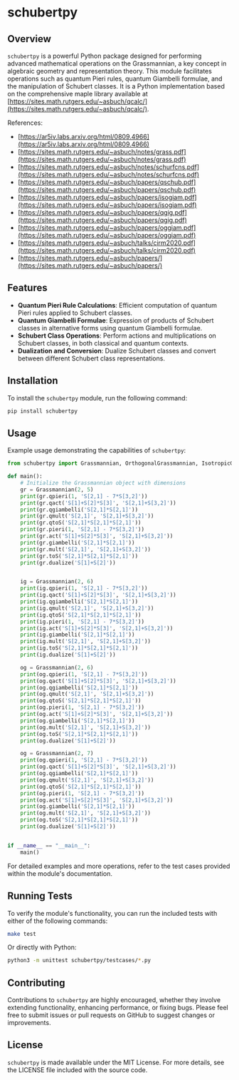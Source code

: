 # schubertpy

## Overview

`schubertpy` is a powerful Python package designed for performing advanced mathematical operations on the Grassmannian, a key concept in algebraic geometry and representation theory. This module facilitates operations such as quantum Pieri rules, quantum Giambelli formulae, and the manipulation of Schubert classes. It is a Python implementation based on the comprehensive maple library available at [https://sites.math.rutgers.edu/~asbuch/qcalc/](https://sites.math.rutgers.edu/~asbuch/qcalc/).

References:

- [https://ar5iv.labs.arxiv.org/html/0809.4966](https://ar5iv.labs.arxiv.org/html/0809.4966)
- [https://sites.math.rutgers.edu/~asbuch/notes/grass.pdf](https://sites.math.rutgers.edu/~asbuch/notes/grass.pdf)
- [https://sites.math.rutgers.edu/~asbuch/notes/schurfcns.pdf](https://sites.math.rutgers.edu/~asbuch/notes/schurfcns.pdf)
- [https://sites.math.rutgers.edu/~asbuch/papers/qschub.pdf](https://sites.math.rutgers.edu/~asbuch/papers/qschub.pdf)
- [https://sites.math.rutgers.edu/~asbuch/papers/isogiam.pdf](https://sites.math.rutgers.edu/~asbuch/papers/isogiam.pdf)
- [https://sites.math.rutgers.edu/~asbuch/papers/qgig.pdf](https://sites.math.rutgers.edu/~asbuch/papers/qgig.pdf)
- [https://sites.math.rutgers.edu/~asbuch/papers/oggiam.pdf](https://sites.math.rutgers.edu/~asbuch/papers/oggiam.pdf)
- [https://sites.math.rutgers.edu/~asbuch/talks/cirm2020.pdf](https://sites.math.rutgers.edu/~asbuch/talks/cirm2020.pdf)
- [https://sites.math.rutgers.edu/~asbuch/papers/](https://sites.math.rutgers.edu/~asbuch/papers/)

## Features

- **Quantum Pieri Rule Calculations**: Efficient computation of quantum Pieri rules applied to Schubert classes.
- **Quantum Giambelli Formulae**: Expression of products of Schubert classes in alternative forms using quantum Giambelli formulae.
- **Schubert Class Operations**: Perform actions and multiplications on Schubert classes, in both classical and quantum contexts.
- **Dualization and Conversion**: Dualize Schubert classes and convert between different Schubert class representations.

## Installation

To install the `schubertpy` module, run the following command:

```bash
pip install schubertpy
```

## Usage

Example usage demonstrating the capabilities of `schubertpy`:

```python
from schubertpy import Grassmannian, OrthogonalGrassmannian, IsotropicGrassmannian

def main():
    # Initialize the Grassmannian object with dimensions
    gr = Grassmannian(2, 5)
    print(gr.qpieri(1, 'S[2,1] - 7*S[3,2]'))
    print(gr.qact('S[1]+S[2]*S[3]', 'S[2,1]+S[3,2]'))
    print(gr.qgiambelli('S[2,1]*S[2,1]'))
    print(gr.qmult('S[2,1]', 'S[2,1]+S[3,2]'))
    print(gr.qtoS('S[2,1]*S[2,1]*S[2,1]'))
    print(gr.pieri(1, 'S[2,1] - 7*S[3,2]'))
    print(gr.act('S[1]+S[2]*S[3]', 'S[2,1]+S[3,2]'))
    print(gr.giambelli('S[2,1]*S[2,1]'))
    print(gr.mult('S[2,1]', 'S[2,1]+S[3,2]'))
    print(gr.toS('S[2,1]*S[2,1]*S[2,1]'))
    print(gr.dualize('S[1]+S[2]'))


    ig = Grassmannian(2, 6)
    print(ig.qpieri(1, 'S[2,1] - 7*S[3,2]'))
    print(ig.qact('S[1]+S[2]*S[3]', 'S[2,1]+S[3,2]'))
    print(ig.qgiambelli('S[2,1]*S[2,1]'))
    print(ig.qmult('S[2,1]', 'S[2,1]+S[3,2]'))
    print(ig.qtoS('S[2,1]*S[2,1]*S[2,1]'))
    print(ig.pieri(1, 'S[2,1] - 7*S[3,2]'))
    print(ig.act('S[1]+S[2]*S[3]', 'S[2,1]+S[3,2]'))
    print(ig.giambelli('S[2,1]*S[2,1]'))
    print(ig.mult('S[2,1]', 'S[2,1]+S[3,2]'))
    print(ig.toS('S[2,1]*S[2,1]*S[2,1]'))
    print(ig.dualize('S[1]+S[2]'))

    og = Grassmannian(2, 6)
    print(og.qpieri(1, 'S[2,1] - 7*S[3,2]'))
    print(og.qact('S[1]+S[2]*S[3]', 'S[2,1]+S[3,2]'))
    print(og.qgiambelli('S[2,1]*S[2,1]'))
    print(og.qmult('S[2,1]', 'S[2,1]+S[3,2]'))
    print(og.qtoS('S[2,1]*S[2,1]*S[2,1]'))
    print(og.pieri(1, 'S[2,1] - 7*S[3,2]'))
    print(og.act('S[1]+S[2]*S[3]', 'S[2,1]+S[3,2]'))
    print(og.giambelli('S[2,1]*S[2,1]'))
    print(og.mult('S[2,1]', 'S[2,1]+S[3,2]'))
    print(og.toS('S[2,1]*S[2,1]*S[2,1]'))
    print(og.dualize('S[1]+S[2]'))

    og = Grassmannian(2, 7)
    print(og.qpieri(1, 'S[2,1] - 7*S[3,2]'))
    print(og.qact('S[1]+S[2]*S[3]', 'S[2,1]+S[3,2]'))
    print(og.qgiambelli('S[2,1]*S[2,1]'))
    print(og.qmult('S[2,1]', 'S[2,1]+S[3,2]'))
    print(og.qtoS('S[2,1]*S[2,1]*S[2,1]'))
    print(og.pieri(1, 'S[2,1] - 7*S[3,2]'))
    print(og.act('S[1]+S[2]*S[3]', 'S[2,1]+S[3,2]'))
    print(og.giambelli('S[2,1]*S[2,1]'))
    print(og.mult('S[2,1]', 'S[2,1]+S[3,2]'))
    print(og.toS('S[2,1]*S[2,1]*S[2,1]'))
    print(og.dualize('S[1]+S[2]'))


if __name__ == "__main__":
    main()
```

For detailed examples and more operations, refer to the test cases provided within the module's documentation.

## Running Tests

To verify the module's functionality, you can run the included tests with either of the following commands:

```bash
make test
```

Or directly with Python:

```bash
python3 -m unittest schubertpy/testcases/*.py
```

## Contributing

Contributions to `schubertpy` are highly encouraged, whether they involve extending functionality, enhancing performance, or fixing bugs. Please feel free to submit issues or pull requests on GitHub to suggest changes or improvements.

## License

`schubertpy` is made available under the MIT License. For more details, see the LICENSE file included with the source code.
